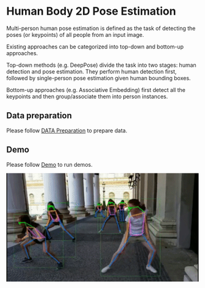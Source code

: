 # Human Body 2D Pose Estimation

Multi-person human pose estimation is defined as the task of detecting the poses (or keypoints) of all people from an input image.

Existing approaches can be categorized into top-down and bottom-up approaches.

Top-down methods (e.g. DeepPose) divide the task into two stages: human detection and pose estimation. They perform human detection first, followed by single-person pose estimation given human bounding boxes.

Bottom-up approaches (e.g. Associative Embedding) first detect all the keypoints and then group/associate them into person instances.

## Data preparation

Please follow [DATA Preparation](/docs/en/dataset_zoo/2d_body_keypoint.md) to prepare data.

## Demo

Please follow [Demo](/demo/docs/2d_human_pose_demo.md#2d-human-pose-demo) to run demos.

<img src="/demo/resources/demo_coco.gif" width="600px" alt>
